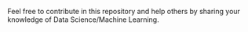 Feel free to contribute in this repository and help others by sharing your knowledge of Data Science/Machine Learning.
